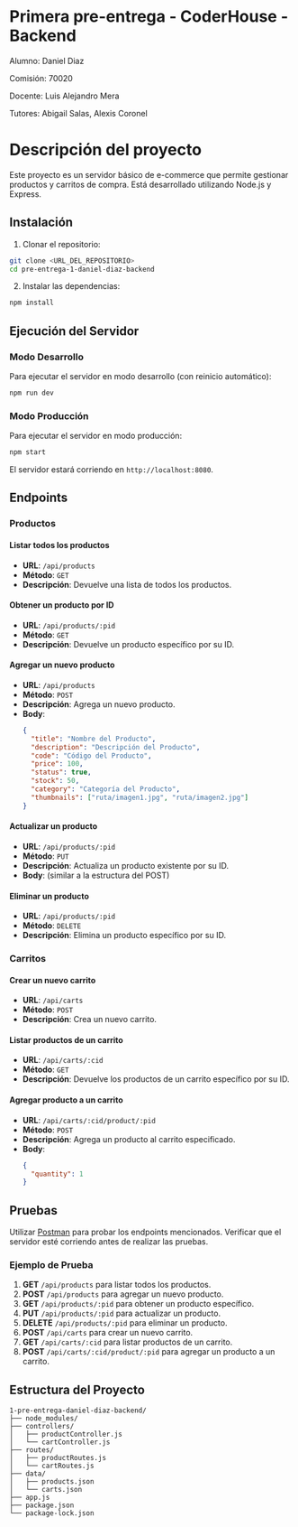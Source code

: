 
# Primera pre-entrega - CoderHouse - Backend

Alumno: Daniel Diaz

Comisión: 70020

Docente: Luis Alejandro Mera

Tutores: Abigail Salas, Alexis Coronel

# Descripción del proyecto

Este proyecto es un servidor básico de e-commerce que permite gestionar productos y carritos de compra. Está desarrollado utilizando Node.js y Express.

## Instalación

1. Clonar el repositorio:

```sh
git clone <URL_DEL_REPOSITORIO>
cd pre-entrega-1-daniel-diaz-backend
```

2. Instalar las dependencias:

```sh
npm install
```

## Ejecución del Servidor

### Modo Desarrollo

Para ejecutar el servidor en modo desarrollo (con reinicio automático):

```sh
npm run dev
```

### Modo Producción

Para ejecutar el servidor en modo producción:

```sh
npm start
```

El servidor estará corriendo en `http://localhost:8080`.

## Endpoints

### Productos

#### Listar todos los productos

- **URL**: `/api/products`
- **Método**: `GET`
- **Descripción**: Devuelve una lista de todos los productos.

#### Obtener un producto por ID

- **URL**: `/api/products/:pid`
- **Método**: `GET`
- **Descripción**: Devuelve un producto específico por su ID.

#### Agregar un nuevo producto

- **URL**: `/api/products`
- **Método**: `POST`
- **Descripción**: Agrega un nuevo producto.
- **Body**:
  ```json
  {
    "title": "Nombre del Producto",
    "description": "Descripción del Producto",
    "code": "Código del Producto",
    "price": 100,
    "status": true,
    "stock": 50,
    "category": "Categoría del Producto",
    "thumbnails": ["ruta/imagen1.jpg", "ruta/imagen2.jpg"]
  }
  ```

#### Actualizar un producto

- **URL**: `/api/products/:pid`
- **Método**: `PUT`
- **Descripción**: Actualiza un producto existente por su ID.
- **Body**: (similar a la estructura del POST)

#### Eliminar un producto

- **URL**: `/api/products/:pid`
- **Método**: `DELETE`
- **Descripción**: Elimina un producto específico por su ID.

### Carritos

#### Crear un nuevo carrito

- **URL**: `/api/carts`
- **Método**: `POST`
- **Descripción**: Crea un nuevo carrito.

#### Listar productos de un carrito

- **URL**: `/api/carts/:cid`
- **Método**: `GET`
- **Descripción**: Devuelve los productos de un carrito específico por su ID.

#### Agregar producto a un carrito

- **URL**: `/api/carts/:cid/product/:pid`
- **Método**: `POST`
- **Descripción**: Agrega un producto al carrito especificado.
- **Body**:
  ```json
  {
    "quantity": 1
  }
  ```

## Pruebas

Utilizar [Postman](https://www.postman.com/) para probar los endpoints mencionados. Verificar que el servidor esté corriendo antes de realizar las pruebas.

### Ejemplo de Prueba

1. **GET** `/api/products` para listar todos los productos.
2. **POST** `/api/products` para agregar un nuevo producto.
3. **GET** `/api/products/:pid` para obtener un producto específico.
4. **PUT** `/api/products/:pid` para actualizar un producto.
5. **DELETE** `/api/products/:pid` para eliminar un producto.
6. **POST** `/api/carts` para crear un nuevo carrito.
7. **GET** `/api/carts/:cid` para listar productos de un carrito.
8. **POST** `/api/carts/:cid/product/:pid` para agregar un producto a un carrito.

## Estructura del Proyecto

```plaintext
1-pre-entrega-daniel-diaz-backend/
├── node_modules/
├── controllers/
│   ├── productController.js
│   └── cartController.js
├── routes/
│   ├── productRoutes.js
│   └── cartRoutes.js
├── data/
│   ├── products.json
│   └── carts.json
├── app.js
├── package.json
└── package-lock.json
```
